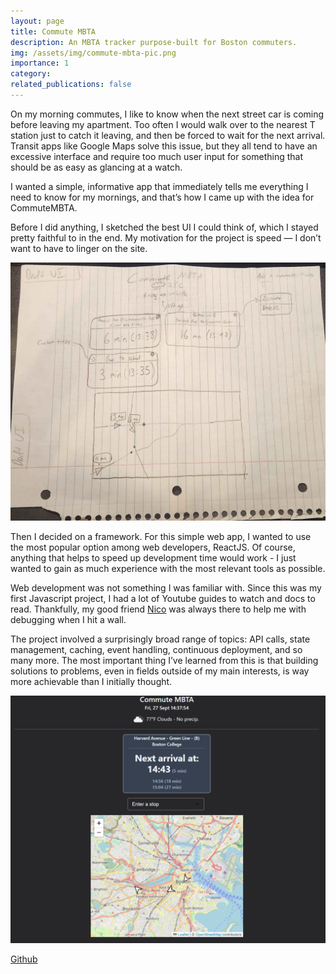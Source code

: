 ```yaml
---
layout: page
title: Commute MBTA
description: An MBTA tracker purpose-built for Boston commuters.
img: /assets/img/commute-mbta-pic.png
importance: 1
category:
related_publications: false
---
```


On my morning commutes, I like to know when the next street car is coming before leaving my apartment. Too often I would walk over to the nearest T station just to catch it leaving, and then be forced to wait for the next arrival. Transit apps like Google Maps solve this issue, but they all tend to have an excessive interface and require too much user input for something that should be as easy as glancing at a watch.

I wanted a simple, informative app that immediately tells me everything I need to know for my mornings, and that’s how I came up with the idea for CommuteMBTA.

Before I did anything, I sketched the best UI I could think of, which I stayed pretty faithful to in the end. My motivation for the project is speed — I don’t want to have to linger on the site.

![Draft of my project's UI](../assets/img/commutembta-draft.jpg)

Then I decided on a framework. For this simple web app, I wanted to use the most popular option among web developers, ReactJS. Of course, anything that helps to speed up development time would work - I just wanted to gain as much experience with the most relevant tools as possible.

Web development was not something I was familiar with. Since this was my first Javascript project, I had a lot of Youtube guides to watch and docs to read. Thankfully, my good friend <a href="https://nico.engineer/">Nico</a> was always there to help me with debugging when I hit a wall.

The project involved a surprisingly broad range of topics: API calls, state management, caching, event handling, continuous deployment, and so many more. The most important thing I’ve learned from this is that building solutions to problems, even in fields outside of my main interests, is way more achievable than I initially thought.

![A screenshot of Commute MBTA's front page.](/assets/img/commute-mbta-pic.png)

<a href="https://github.com/adamparzi/Commute-MBTA">Github</a>
